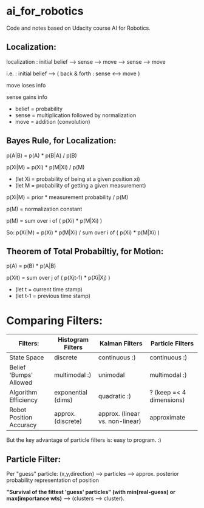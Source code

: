 # ai_for_robotics
Code and notes based on Udacity course AI for Robotics.

## Localization:
localization : initial belief --> sense --> move --> sense --> move

i.e. : initial belief --> ( back & forth : sense <--> move )

move loses info

sense gains info

* belief = probability
* sense = multiplication followed by normalization
* move = addition (convolution)

## Bayes Rule, for Localization:
p(A|B) = p(A) * p(B|A) / p(B)

p(Xi|M) = p(Xi) * p(M|Xi) / p(M)
* (let Xi = probability of being at a given position xi)
* (let M = probability of getting a given measurement)

p(Xi|M) = prior * measurement probability / p(M)

p(M) = normalization constant

p(M) = sum over i of ( p(Xi) * p(M|Xi) )

So: p(Xi|M) = p(Xi) * p(M|Xi) / sum over i of ( p(Xi) * p(M|Xi) )

## Theorem of Total Probabiltiy, for Motion:
p(A) = p(B) * p(A|B)

p(Xit) = sum over j of ( p(Xjt-1) * p(Xi|Xj) )
* (let t = current time stamp)
* (let t-1 = previous time stamp)

# Comparing Filters:

Filters:                 | Histogram Filters  | Kalman Filters                  | Particle Filters
------------------------ | ------------------ | ------------------------------- | ---
State Space              | discrete           | continuous :)                   | continuous :)
Belief 'Bumps' Allowed   | multimodal :)      | unimodal                        | multimodal :)
Algorithm Efficiency     | exponential (dims) | quadratic :)                    | ? (keep =< 4 dimensions)
Robot Position Accuracy  | approx. (discrete) | approx. (linear vs. non-linear) | approximate

But the key advantage of particle filters is: easy to program. :)

## Particle Filter:

Per "guess" particle: (x,y,direction) --> particles --> approx. posterior probability representation of position

**"Survival of the fittest 'guess' particles" (with min(real-guess) or max(importance wts)** --> (clusters --> cluster).
